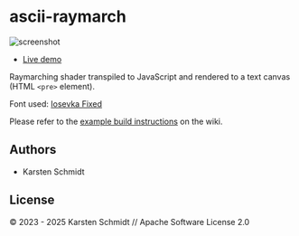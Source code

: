 # ascii-raymarch

![screenshot](https://raw.githubusercontent.com/thi-ng/umbrella/develop/assets/examples/ascii-raymarch.jpg)

- [Live demo](http://demo.thi.ng/umbrella/ascii-raymarch/)

Raymarching shader transpiled to JavaScript and rendered to a text canvas (HTML `<pre>` element).

Font used: [Iosevka Fixed](https://github.com/be5invis/Iosevka)

Please refer to the [example build instructions](https://github.com/thi-ng/umbrella/wiki/Example-build-instructions) on the wiki.

## Authors

- Karsten Schmidt

## License

&copy; 2023 - 2025 Karsten Schmidt // Apache Software License 2.0
